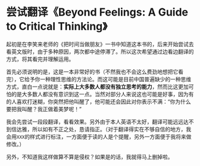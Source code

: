 # 尝试翻译《Beyond Feelings: A Guide to Critical Thinking》

起初是在李笑来老师的《把时间当做朋友》一书中知道这本书的，后来开始尝试去看英文版时，由于多种原因，两次都中途停滞了。所以这次希望通过边看边翻译的方式，将其看完并理解运用。

首先必须说明的是，这是一本非常好的书（不然我也不会这么费劲地想把它看完），它给予你一种理性思维的方法论。而这可能是目前中国普遍缺少的一种思维方式，直白一点说就是：**实际上大多数人都没有独立思考的能力**，然而比这更加可怕的是大多数人都没有意识到这一点。当然对部分人来说这也可能是好事，因为有的人喜欢打迷糊，你突然把他叫醒了，他可能还会因此对你表示不满：“你为什么要把我叫醒？我正做着美梦呢！”

我会先尝试一段段翻译，看看效果。另外由于本人英语不太好，翻译可能远远达不到信达雅，所以如有不正之处，恳请指正。（对于翻译得实在不够自信的地方，我会用`XXX`的样式进行标注，一方面便于读的人是个提醒，另外一方面便于我将来做修改。）

另外，不知道我这样做算不算是侵权？如果是的话，我就得马上删掉啦。


